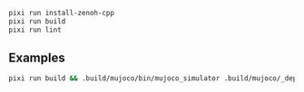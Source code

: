 ```bash
pixi run install-zenoh-cpp
pixi run build
pixi run lint
```
## Examples

```bash
pixi run build && .build/mujoco/bin/mujoco_simulator .build/mujoco/_deps/mujoco-src/model/car/car.xml
```

